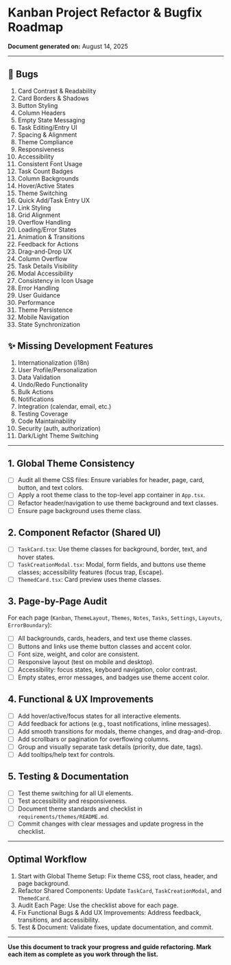 # Kanban Project Refactor & Bugfix Roadmap

**Document generated on:** August 14, 2025

---

## 🐞 Bugs
1. Card Contrast & Readability
2. Card Borders & Shadows
3. Button Styling
4. Column Headers
5. Empty State Messaging
6. Task Editing/Entry UI
7. Spacing & Alignment
8. Theme Compliance
9. Responsiveness
10. Accessibility
11. Consistent Font Usage
12. Task Count Badges
13. Column Backgrounds
14. Hover/Active States
15. Theme Switching
16. Quick Add/Task Entry UX
17. Link Styling
18. Grid Alignment
19. Overflow Handling
20. Loading/Error States
21. Animation & Transitions
22. Feedback for Actions
23. Drag-and-Drop UX
24. Column Overflow
25. Task Details Visibility
26. Modal Accessibility
27. Consistency in Icon Usage
28. Error Handling
29. User Guidance
30. Performance
31. Theme Persistence
32. Mobile Navigation
33. State Synchronization

## ✨ Missing Development Features
1. Internationalization (i18n)
2. User Profile/Personalization
3. Data Validation
4. Undo/Redo Functionality
5. Bulk Actions
6. Notifications
7. Integration (calendar, email, etc.)
8. Testing Coverage
9. Code Maintainability
10. Security (auth, authorization)
11. Dark/Light Theme Switching

---

## 1. Global Theme Consistency
- [ ] Audit all theme CSS files: Ensure variables for header, page, card, button, and text colors.
- [ ] Apply a root theme class to the top-level app container in `App.tsx`.
- [ ] Refactor header/navigation to use theme background and text classes.
- [ ] Ensure page background uses theme class.

## 2. Component Refactor (Shared UI)
- [ ] `TaskCard.tsx`: Use theme classes for background, border, text, and hover states.
- [ ] `TaskCreationModal.tsx`: Modal, form fields, and buttons use theme classes; accessibility features (focus trap, Escape).
- [ ] `ThemedCard.tsx`: Card preview uses theme classes.

## 3. Page-by-Page Audit
For each page (`Kanban`, `ThemeLayout`, `Themes`, `Notes`, `Tasks`, `Settings`, `Layouts`, `ErrorBoundary`):
- [ ] All backgrounds, cards, headers, and text use theme classes.
- [ ] Buttons and links use theme button classes and accent color.
- [ ] Font size, weight, and color are consistent.
- [ ] Responsive layout (test on mobile and desktop).
- [ ] Accessibility: focus states, keyboard navigation, color contrast.
- [ ] Empty states, error messages, and badges use theme accent color.

## 4. Functional & UX Improvements
- [ ] Add hover/active/focus states for all interactive elements.
- [ ] Add feedback for actions (e.g., toast notifications, inline messages).
- [ ] Add smooth transitions for modals, theme changes, and drag-and-drop.
- [ ] Add scrollbars or pagination for overflowing columns.
- [ ] Group and visually separate task details (priority, due date, tags).
- [ ] Add tooltips/help text for controls.

## 5. Testing & Documentation
- [ ] Test theme switching for all UI elements.
- [ ] Test accessibility and responsiveness.
- [ ] Document theme standards and checklist in `requirements/themes/README.md`.
- [ ] Commit changes with clear messages and update progress in the checklist.

---

## Optimal Workflow
1. Start with Global Theme Setup: Fix theme CSS, root class, header, and page background.
2. Refactor Shared Components: Update `TaskCard`, `TaskCreationModal`, and `ThemedCard`.
3. Audit Each Page: Use the checklist above for each page.
4. Fix Functional Bugs & Add UX Improvements: Address feedback, transitions, and accessibility.
5. Test & Document: Validate fixes, update documentation, and commit.

---

**Use this document to track your progress and guide refactoring. Mark each item as complete as you work through the list.**
